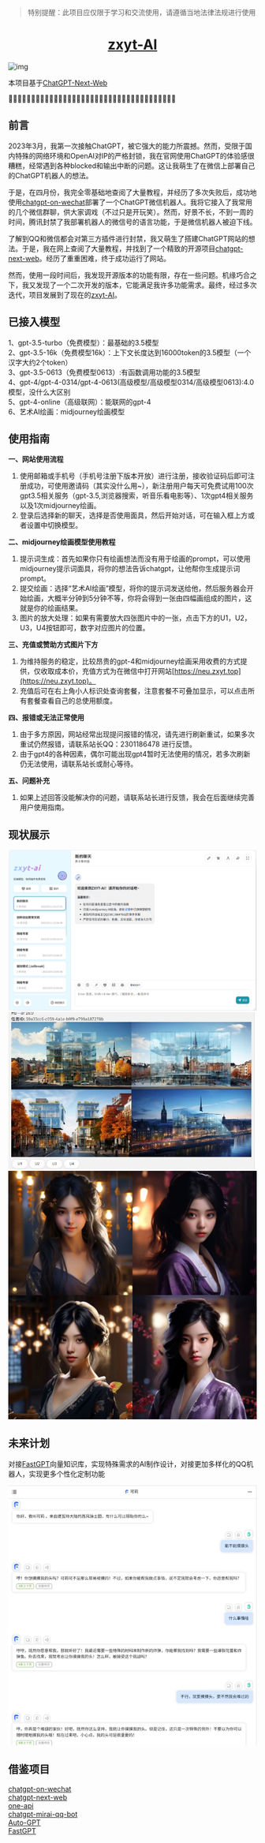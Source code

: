 > 特别提醒：此项目应仅限于学习和交流使用，请遵循当地法律法规进行使用


  
<a href="https://neu.zxyt.top"><h1 align="center">zxyt-AI</h1></a>




![img](https://nanjiren.online/images/preview.png)

</div>

本项目基于[ChatGPT-Next-Web](https://github.com/Yidadaa/ChatGPT-Next-Web.git)

🧡💛💚💙💜🤎🖤🧡💛💚💙💜🤎🖤🧡💛💚💙💜🤎🧡💛💚💙💜🤎🖤🧡💛💚💙💜🤎🖤🧡💛💚



## 前言

2023年3月，我第一次接触ChatGPT，被它强大的能力所震撼。然而，受限于国内特殊的网络环境和OpenAI对IP的严格封锁，我在官网使用ChatGPT的体验感很糟糕，经常遇到各种blocked和输出中断的问题。这让我萌生了在微信上部署自己的ChatGPT机器人的想法。

于是，在四月份，我完全零基础地查阅了大量教程，并经历了多次失败后，成功地使用[chatgpt-on-wechat](https://github.com/zhayujie/chatgpt-on-wechat)部署了一个ChatGPT微信机器人。我将它接入了我常用的几个微信群聊，供大家调戏（不过只是开玩笑）。然而，好景不长，不到一周的时间，腾讯封禁了我部署机器人的微信号的语言功能，于是微信机器人被迫下线。

了解到QQ和微信都会对第三方插件进行封禁，我又萌生了搭建ChatGPT网站的想法。于是，我在网上查阅了大量教程，并找到了一个精致的开源项目[chatgpt-next-web](https://github.com/Yidadaa/ChatGPT-Next-Web)。经历了重重困难，终于成功运行了网站。

然而，使用一段时间后，我发现开源版本的功能有限，存在一些问题。机缘巧合之下，我又发现了一个二次开发的版本，它能满足我许多功能需求。最终，经过多次迭代，项目发展到了现在的[zxyt-AI](https://neu.zxyt.top)。

## 已接入模型

 1、gpt-3.5-turbo（免费模型）：最基础的3.5模型  
 2、gpt-3.5-16k（免费模型16k）：上下文长度达到16000token的3.5模型（一个汉字大约2个token）    
 3、gpt-3.5-0613（免费模型0613）:有函数调用功能的3.5模型      
 4、gpt-4/gpt-4-0314/gpt-4-0613(高级模型/高级模型0314/高级模型0613):4.0模型，没什么大区别  
 5、gpt-4-online（高级联网）：能联网的gpt-4  
 6、艺术AI绘画：midjourney绘画模型  

 ## 使用指南


**一、网站使用流程**

1. 使用邮箱或手机号（手机号注册下版本开放）进行注册，接收验证码后即可注册成功，可使用邀请码（其实没什么用~），新注册用户每天可免费试用100次gpt3.5相关服务（gpt-3.5,浏览器搜索，听音乐看电影等）、1次gpt4相关服务以及1次midjourney绘画。
2. 登录后选择新的聊天，选择是否使用面具，然后开始对话，可在输入框上方或者设置中切换模型。

**二、midjourney绘画模型使用教程**

1. 提示词生成：首先如果你只有绘画想法而没有用于绘画的prompt，可以使用midjourney提示词面具，将你的想法告诉chatgpt，让他帮你生成提示词prompt。
2. 提交绘画：选择“艺术AI绘画”模型，将你的提示词发送给他，然后服务器会开始绘画，大概半分钟到5分钟不等，你将会得到一张由四幅画组成的图片，这就是你的绘画结果。
3. 图片的放大处理：如果有需要放大四张图片中的一张，点击下方的U1，U2，U3，U4按钮即可，数字对应图片的位置。

**三、充值或赞助方式图片下方**

1. 为维持服务的稳定，比较昂贵的gpt-4和midjourney绘画采用收费的方式提供，仅收取成本价，充值方式为在微信中打开网站[https://neu.zxyt.top](https://neu.zxyt.top)。
2. 充值后可在右上角小人标识处查询套餐，注意套餐不可叠加显示，可以点击所有套餐查看自己的总使用额度。

**四、报错或无法正常使用**

1. 由于多方原因，网站经常出现提问报错的情况，请先进行刷新重试，如果多次重试仍然报错，请联系站长QQ：2301186478 进行反馈。
2. 由于gpt4的各种因素，偶尔可能出现gpt4暂时无法使用的情况，若多次刷新仍无法使用，请联系站长或耐心等待。

**五、问题补充**

1. 如果上述回答没能解决你的问题，请联系站长进行反馈，我会在后面继续完善用户使用指南。

## 现状展示

![对话页面](./chat.png)
![绘画页面](./image1.png)
![绘画展示](./image2.png)

## 未来计划
对接[FastGPT](https://github.com/labring/FastGPT)向量知识库，实现特殊需求的AI制作设计，对接更加多样化的QQ机器人，实现更多个性化定制功能 

![知识库展示](./base.png)


## 借鉴项目
[chatgpt-on-wechat](https://github.com/zhayujie/chatgpt-on-wechat)    
[chatgpt-next-web](https://github.com/Yidadaa/ChatGPT-Next-Web)    
[one-api](https://github.com/songquanpeng/one-api)    
[chatgpt-mirai-qq-bot](https://github.com/lss233/chatgpt-mirai-qq-bot)    
[Auto-GPT](https://github.com/Significant-Gravitas/Auto-GPT)    
[FastGPT](https://github.com/labring/FastGPT)    





